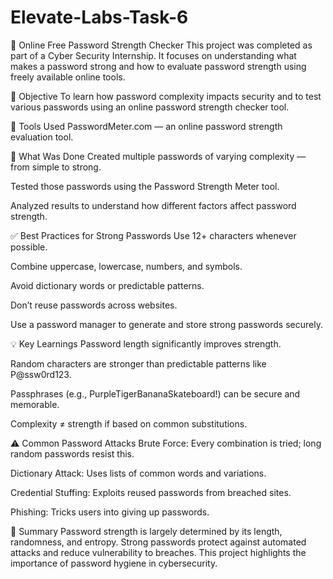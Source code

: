 # Elevate-Labs-Task-6
🔐 Online Free Password Strength Checker
This project was completed as part of a Cyber Security Internship. It focuses on understanding what makes a password strong and how to evaluate password strength using freely available online tools.

📌 Objective
To learn how password complexity impacts security and to test various passwords using an online password strength checker tool.

🧰 Tools Used
PasswordMeter.com — an online password strength evaluation tool.

🧪 What Was Done
Created multiple passwords of varying complexity — from simple to strong.

Tested those passwords using the Password Strength Meter tool.

Analyzed results to understand how different factors affect password strength.

✅ Best Practices for Strong Passwords
Use 12+ characters whenever possible.

Combine uppercase, lowercase, numbers, and symbols.

Avoid dictionary words or predictable patterns.

Don’t reuse passwords across websites.

Use a password manager to generate and store strong passwords securely.

💡 Key Learnings
Password length significantly improves strength.

Random characters are stronger than predictable patterns like P@ssw0rd123.

Passphrases (e.g., PurpleTigerBananaSkateboard!) can be secure and memorable.

Complexity ≠ strength if based on common substitutions.

⚠️ Common Password Attacks
Brute Force: Every combination is tried; long random passwords resist this.

Dictionary Attack: Uses lists of common words and variations.

Credential Stuffing: Exploits reused passwords from breached sites.

Phishing: Tricks users into giving up passwords.

🔐 Summary
Password strength is largely determined by its length, randomness, and entropy. Strong passwords protect against automated attacks and reduce vulnerability to breaches. This project highlights the importance of password hygiene in cybersecurity.
